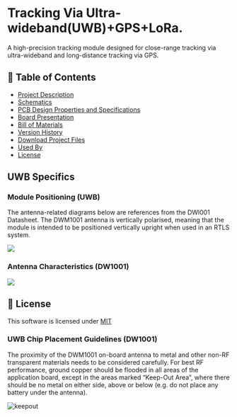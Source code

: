 # Tracking Via Ultra-wideband(UWB)+GPS+LoRa.
A high-precision tracking module designed for close-range tracking via ultra-wideband and long-distance tracking via GPS.

## 🚩 Table of Contents

- [Project Description](#-project-description)
- [Schematics](#-schematics)
- [PCB Design Properties and Specifications](#-pcb-design-properties-and-specifications)
- [Board Presentation](#-board-presentation)
- [Bill of Materials](#-bill-of-materials)
- [Version History](#-version-history)
- [Download Project Files](#-download-project-files)
- [Used By](#-used-by)
- [License](#-license)



## UWB Specifics 
### Module Positioning (UWB)
The antenna-related diagrams below are references from the DWl001 Datasheet. 
The DWM1001 antenna is vertically polarised, meaning that the module is intended to be positioned vertically
upright when used in an RTLS system. 

<img src="https://github.com/user-attachments/assets/6196ac97-3b40-405a-8ca4-8553dbd1e030"/>

### Antenna Characteristics (DW1001)
<img src="https://github.com/user-attachments/assets/7524e91a-64d2-4c9a-a782-98cdc63d85e7"/>




## 📜 License
This software is licensed under [MIT](https://github.com/nhn/tui.editor/blob/master/LICENSE) 



### UWB Chip Placement Guidelines (DW1001)
The proximity of the DWM1001 on-board
antenna to metal and other non-RF transparent materials needs to be considered carefully.
For best RF performance, ground copper should be flooded in all areas of the application board, except
in the areas marked “Keep-Out Area”, where there should be no metal on either side, above or below (e.g.
do not place any battery under the antenna).

![keepout](https://github.com/user-attachments/assets/3528bf69-dfea-45ba-84cc-e1a84dd0264f)
